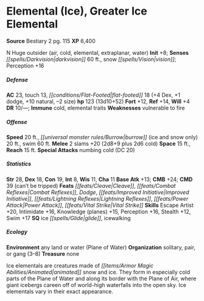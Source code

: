 ﻿---
cssclass: [monsters]
title1: Elemental (Ice), Greater Ice Elemental
title2: Greater Ice Elemental
CR: 9
sources:
- name: Bestiary 2
  page: 115
  link: http://paizo.com/pathfinderRPG/v5748btpy8hif
XP: 6400
alignment: N
size: Huge
type: outsider
subtypes:
- air
- cold
- elemental
- extraplanar
- water
initiative:
  bonus: 8
senses:
  darkvision: 60
  snow vision: true
AC:
  AC: 23
  touch: 13
  flat_footed: 18
  components:
    dex: 4
    dodge: 1
    natural: 10
    size: -2
HP:
  HP: 123
  long: 13d10+52
saves:
  fort: 12
  ref: 14
  will: 4
DR:
- amount: 10
  weakness: '-'
immunities:
- cold
- elemental traits
weaknesses:
- vulnerable to fire
speeds:
  base: 20
  burrow (ice and snow only): 20
  swim: 60
attacks:
  melee:
  - - text: 2 slams +20 (2d8+9 plus 2d6 cold)
      entries:
      - - damage: 2d8+9
        - damage: 2d6
          type: cold
      count: 2
      attack: slams
      bonus:
      - 20
  special:
  - numbing cold (DC 20)
space: 15
reach: 15
ability_scores:
  STR: 28
  DEX: 18
  CON: 19
  INT: 8
  WIS: 11
  CHA: 11
BAB: 13
CMB: 24
CMD: 39
CMD_other: can't be tripped
feats:
- name: Cleave
- name: Combat Reflexes
- name: Dodge
- name: Improved Initiative
- name: Lightning Reflexes
- name: Power Attack
- name: Vital Strike
skills:
  Escape Artist: 20
  Intimidate: 16
  Knowledge (planes): 15
  Perception: 16
  Stealth: 12
  Swim: 17
special_qualities:
- ice glide
- icewalking
ecology:
  environment: any land or water (Plane of Water)
  organization: solitary, pair, or gang (3-8)
  treasure_type: none
desc_long: Ice elementals are creatures made of animated snow and ice. They form in
  especially cold parts of the Plane of Water and along its border with the Plane
  of Air, where giant icebergs careen off of world-high waterfalls into the open sky.
  Ice elementals vary in their exact appearance.

---

# Elemental (Ice), Greater Ice Elemental

**Source** Bestiary 2 pg. 115
**XP** 6,400

N Huge outsider (air, cold, elemental, extraplanar, water)
**Init** +8; **Senses** _[[spells/Darkvision|darkvision]]_ 60 ft., snow _[[spells/Vision|vision]]_; Perception +16

##### Defense

**AC** 23, touch 13, _[[conditions/Flat-Footed|flat-footed]]_ 18 (+4 Dex, +1 dodge, +10 natural, –2 size)
**hp** 123 (13d10+52)
**Fort** +12, **Ref** +14, **Will** +4
**DR** 10/—; **Immune** cold, elemental traits
**Weaknesses** vulnerable to fire

##### Offense
**Speed** 20 ft., _[[universal monster rules/Burrow|burrow]]_ (ice and snow only) 20 ft., swim 60 ft.
**Melee** 2 slams +20 (2d8+9 plus 2d6 cold)
**Space** 15 ft., **Reach** 15 ft.
**Special Attacks** numbing cold (DC 20)

##### Statistics
**Str** 28, **Dex** 18, **Con** 19, **Int** 8, **Wis** 11, **Cha** 11
**Base Atk** +13; **CMB** +24; **CMD** 39 (can’t be tripped)
**Feats** _[[feats/Cleave|Cleave]]_, _[[feats/Combat Reflexes|Combat Reflexes]]_, _Dodge_, _[[feats/Improved Initiative|Improved Initiative]]_, _[[feats/Lightning Reflexes|Lightning Reflexes]]_, _[[feats/Power Attack|Power Attack]]_, _[[feats/Vital Strike|Vital Strike]]_
**Skills** Escape Artist +20, Intimidate +16, Knowledge (planes) +15, Perception +16, Stealth +12, Swim +17
**SQ** ice _[[spells/Glide|glide]]_, icewalking

##### Ecology

**Environment** any land or water (Plane of Water)
**Organization** solitary, pair, or gang (3–8)
**Treasure** none

Ice elementals are creatures made of _[[items/Armor Magic Abilities/Animated|animated]]_ snow and ice. They form in especially cold parts of the Plane of Water and along its border with the Plane of Air, where giant icebergs careen off of world-high waterfalls into the open sky. Ice elementals vary in their exact appearance.